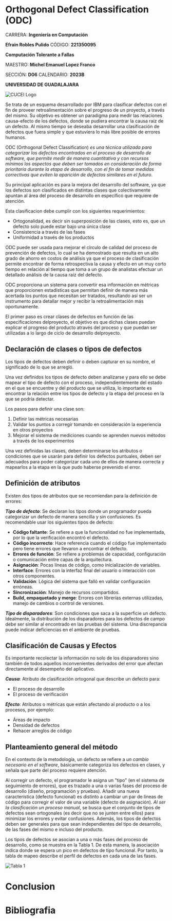 # Orthogonal Defect Classification (ODC)

CARRERA: **Ingeniería en Computación**

**Efrain Robles Pulido** CÓDIGO: **221350095**

**Computación Tolerante a Fallas**

MAESTRO: **Michel Emanuel Lopez Franco**

SECCIÓN: **D06**    CALENDARIO: **2023B**

**UNIVERSIDAD DE GUADALAJARA**

![CUCEI Logo](https://static.wixstatic.com/media/689543_e867e5de31ce49e7a2c28f84eb1bacf8~mv2.png/v1/fill/w_560,h_150,al_c,q_85,usm_0.66_1.00_0.01,enc_auto/logoudggris.png)

Se trata de un esquema desarrollado por IBM para clasificar defectos con el fin de proveer retroalimentación sobre el progreso de un proyecto, a través del mismo. Su objetivo es obtener un paradigma para medir las relaciones causa-efecto de los defectos, donde se pudiera encontrar la causa raíz de un defecto. Al mismo tiempo se deseaba desarrollar una clasificación de defectos que fuera simple y que estuviera lo más libre posible de errores humanos.

ODC (Orthogonal Defect Classification) _es una técnica utilizada para categorizar los defectos encontrados en el proceso de desarrollo de software, que permite medir de manera cuantitativa y con recursos mínimos los aspectos que deben ser tomados en consideración de forma prioritaria durante la etapa de desarrollo, con el fin de tomar medidas correctivas que eviten la aparición de defectos similares en el futuro_.

Su principal aplicación es para la mejora del desarrollo del software, ya que los defectos son clasificados en distintas clases que colectivamente apuntan al área del proceso de desarrollo en específico que requiere de atención.

Esta clasificacion debe cumplir con los siguientes requerimientos:
- Ortogonalidad, es decir sin superposición de las clases, esto es, que un defecto solo puede estar bajo una única clase
- Consistencia a través de las fases
- Uniformidad a través de los productos

ODC puede ser usada para mejorar el círculo de calidad del proceso de prevención de defectos, lo cual se ha demostrado que resulta en un alto grado de ahorro en costos de análisis ya que el proceso de clasificación permite encontrar de forma retrospectiva la causa y efecto en un muy corto tiempo en relación al tiempo que toma a un grupo de analistas efectuar un detallado análisis de la causa raíz del defecto.

ODC proporciona un sistema para convertir esa información en métricas que proporcionen estadísticas que permitan definir de manera más acertada los puntos que necesitan ser tratados, resultando así ser un instrumento para detallar mejor y recibir la retroalimentación más oportunamente. 

El primer paso es crear clases de defectos en función de las especificaciones delproyecto, el objetivo es que dichas clases puedan explicar el progreso del producto através del proceso y que puedan ser utilizadas a lo largo de ciclo de desarrollo delproyecto.

## Declaración de clases o tipos de defectos

Los tipos de defectos deben definir o deben capturar en su nombre, el significado de lo que se arregló.

Una vez definidos los tipos de defecto deben analizarse y para ello se debe mapear el tipo de defecto con el proceso, independientemente del estado en el que se encuentre y del producto que se utiliza, lo importante es encontrar la relación entre los tipos de defecto y la etapa del proceso en la que se podría detectar.

Los pasos para definir una clase son:
1. Definir las métricas necesarias
1. Validar los puntos a corregir tomando en consideración la experiencia en otros proyectos
1. Mejorar el sistema de mediciones cuando se aprenden nuevos métodos a través de los experimentos

Una vez definidas las clases, deben determinarse los atributos o condiciones que se usarán para definir los defectos puntuales, deben ser adecuados para poder categorizar cada uno de ellos de manera correcta y mapearlos a la etapa en la que pudo haberse prevenido el error.

## Definición de atributos

Existen dos tipos de atributos que se recomiendan para la definición de errores:

***Tipo de defecto***: Se declaran los tipos donde un programador pueda categorizar un defecto de manera sencilla y sin confusiones. Es recomendable usar los siguientes tipos de defecto:
- **Código faltante**: Se refiere a que la funcionalidad no fue implementada, por lo que la verificación encontró el defecto.
- **Código incorrecto**: Hace referencia cuando el código fue implementado pero tiene errores que llevaron a encontrar el defecto.
- **Errores de función**: Se refiere a problemas de capacidad, configuración o comunicación entre capas de la arquitectura.
- **Asignación**: Pocas líneas de código, como inicialización de variables.
- **Interface**: Errores con la interfaz final del usuario o interacción con otros componentes.
- **Validación**: Lógica del sistema que falló en validar configuración erróneas.
- **Sincronización**: Manejo de recursos compartidos.
- **Build, empaquetado y merge**: Errores con librerías externas utilizadas, manejo de cambios o control de versiones.

***Tipo de disparadores***: Son condiciones que saca a la superficie un defecto. Idealmente, la distribución de los disparadores para los defectos de campo debe ser similar al encontrado en las pruebas del sistema. Una discrepancia puede indicar deficiencias en el ambiente de pruebas.

## Clasificación de Causas y Efectos

Es importante recolectar la información no solo de los disparadores sino también de todos aquellos inconvenientes derivados del error que afectan directamente al desempeño del aplicativo. 

***Causa***: Atributo de clasificación ortogonal que describe un defecto para:
- El proceso de desarrollo
- El proceso de verificación

***Efecto***: Atributos o métricas que están afectando al producto o a los procesos, por ejemplo:
- Áreas de impacto
- Densidad de defectos
- Rehacer arreglos de código

## Planteamiento general del método
En el contexto de la metodología, un defecto se refiere a _un cambio necesario en el software_, básicamente categoriza los defectos en clases, y señala que parte del proceso requiere atención. 

Al corregir un defecto, el programador le asigna un "tipo" (en el sistema de seguimiento de errores), que es trazado a una o varias fases del proceso de desarrollo (diseño, programación y pruebas). Añadir una nueva característica (defecto funcional) es distinto a cambiar un par de líneas de código para corregir el valor de una variable (defecto de asignación).
_Al ser la clasificación un proceso manual_, se busca que el conjunto de tipos de defectos sean ortogonales (es decir que no se junten entre ellos) para minimizar los errores y evitar confusiones. Además, los tipos de defectos deben ser generales para que sean independientes del tipo de desarrollo, de las fases del mismo e incluso del producto.

Los tipos de defectos se asocian a una o más fases del proceso de desarrollo, como se muestra en la Tabla 1. De esta manera, la asociación indica donde se espera un pico en defectos de tipo funcional. Por tanto, la tabla de mapeo describe el perfil de defectos en cada una de las fases.

![Tabla 1](assets/images/Tabla1.png)


# Conclusion



# Bibliografia

